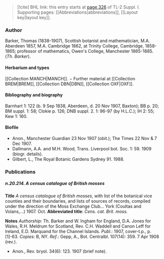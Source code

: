 > [!cite] BHL link: this entry starts at [page 326](https://www.biodiversitylibrary.org/item/103858#page/338/mode/1up) of TL-2 Suppl. I.
> Supporting pages: [[Abbreviations|abbreviations]], [[Layout key|layout key]].

### Author

Barker, Thomas (1838-1907), Scottish botanist and mathematician, M.A. Aberdeen 1857, M.A. Cambridge 1862, at Trinity College, Cambridge, 1858-1865; professor of mathematics, Owen's College, Manchester 1865-1885. (*Th. Barker*).

#### Herbarium and types

[[Collection MANCH|MANCH]]. − Further material at [[Collection BREM|BREM]], [[Collection DBN|DBN]], [[Collection OXF|OXF]].

#### Bibliography and biography

Barnhart 1: 122 (b. 9 Sep 1838, Aberdeen, d. 20 Nov 1907, Baxton); BB p. 20; BM suppl. 1: 58; Clokie p. 126; DNB suppl. 2. 1: 96-97 (by H.L.C.); IH 2: 55; Kew 1: 160.

#### Biofile

- Anon., Manchester Guardian 23 Nov 1907 (obit.); The Times 22 Nov & 7 Dec 1907.
- Dallmann, A.A. and M.H. Wood, Trans. Liverpool bot. Soc. 1: 59. 1909 (biogr. details).
- Gilbert, L., The Royal Botanic Gardens Sydney 91. 1988.

### Publications

##### n.20.214. A census catalogue of British mosses

**Title**
*A census catalogue of British mosses*, with list of the botanical vice counties and their boundaries, and lists of sources of records, compiled under the direction of the Moss Exchange Club... York (Coultas and Volans,...) 1907. Oct.
**Abbreviated title**: *Cens. cat. Brit. moss.*

**Notes**
*Authorship*: Th. Barker and W. Ingham for England, D.A. Jones for Wales, R.H. Meldrum for Scotland, Rev. C.H. Waddell and Canon Leff for Ireland, E.D. Marquand for the Channel Islands.
*Publ*.: 1907, cover-t.p., p. \[1\]-63. *Copies*: B, NY.
*Ref*.: Gepp, A., Bot. Centralbl. 107(14): 359. 7 Apr 1908 (rev.).
- Anon., Rev. bryol. 34(6): 123. 1907 (brief note).


